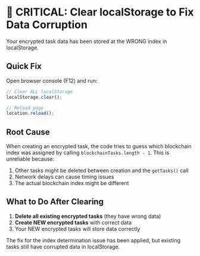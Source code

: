 # 🚨 CRITICAL: Clear localStorage to Fix Data Corruption

Your encrypted task data has been stored at the WRONG index in localStorage.

## Quick Fix

Open browser console (F12) and run:

```javascript
// Clear ALL localStorage
localStorage.clear();

// Reload page
location.reload();
```

## Root Cause

When creating an encrypted task, the code tries to guess which blockchain index was assigned by calling `blockchainTasks.length - 1`. This is unreliable because:
1. Other tasks might be deleted between creation and the `getTasks()` call
2. Network delays can cause timing issues
3. The actual blockchain index might be different

## What to Do After Clearing

1. **Delete all existing encrypted tasks** (they have wrong data)
2. **Create NEW encrypted tasks** with correct data
3. Your NEW encrypted tasks will store data correctly

The fix for the index determination issue has been applied, but existing tasks still have corrupted data in localStorage.

